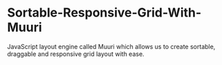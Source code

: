 # Sortable-Responsive-Grid-With-Muuri

JavaScript layout engine called Muuri which allows us to create sortable, draggable and responsive grid layout with ease.
